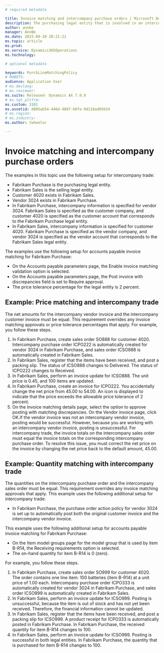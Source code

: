 ```yaml
---
# required metadata

title: Invoice matching and intercompany purchase orders | Microsoft Docs
description: The purchasing legal entity that is involved in an intercompany trade transaction might be set up to use accounts payable invoice matching. In this case, the posting requirements for both intercompany trade and accounts payable invoice matching must be met before intercompany vendor invoices can be posted.
author: annbe
manager: AnnBe
ms.date: 2015-09-10 20:21:21
ms.topic: article
ms.prod: 
ms.service: Dynamics365Operations
ms.technology: 

# optional metadata

keywords: PurchLineMatchingPolicy
# ROBOTS: 
audience: Application User
# ms.devlang: 
# ms.reviewer: 
ms.suite: Released- Dynamics AX 7.0.0
# ms.tgt_pltfrm: 
ms.custom: 3101
ms.assetid: d885ab54-446d-4887-b0fe-9d110ad05634
# ms.region: 
# ms.industry: 
ms.author: twheeloc

---
```


# Invoice matching and intercompany purchase orders

The examples in this topic use the following setup for intercompany trade:
-   Fabrikam Purchase is the purchasing legal entity.
-   Fabrikam Sales is the selling legal entity.
-   Customer 4020 exists in Fabrikam Sales.
-   Vendor 3024 exists in Fabrikam Purchase.
-   In Fabrikam Purchase, intercompany information is specified for vendor 3024. Fabrikam Sales is specified as the customer company, and customer 4020 is specified as the customer account that corresponds to the Fabrikam Purchase legal entity.
-   In Fabrikam Sales, intercompany information is specified for customer 4020. Fabrikam Purchase is specified as the vendor company, and vendor 3024 is specified as the vendor account that corresponds to the Fabrikam Sales legal entity.

The examples use the following setup for accounts payable invoice matching for Fabrikam Purchase:
-   On the Accounts payable parameters page, the Enable invoice matching validation option is selected.
-   On the Accounts payable parameters page, the Post invoice with discrepancies field is set to Require approval.
-   The price tolerance percentage for the legal entity is 2 percent.

## Example: Price matching and intercompany trade
The net amounts for the intercompany vendor invoice and the intercompany customer invoice must be equal. This requirement overrides any invoice matching approvals or price tolerance percentages that apply. For example, you follow these steps.
1.  In Fabrikam Purchase, create sales order SO888 for customer 4020. Intercompany purchase order ICPO222 is automatically created for vendor 3024 in Fabrikam Purchase, and sales order ICSO888 is automatically created in Fabrikam Sales.
2.  In Fabrikam Sales, register that the items have been received, and post a packing slip. The status of ICSO888 changes to Delivered. The status of ICPO222 changes to Received.
3.  In Fabrikam Sales, perform an invoice update for ICSO888. The unit price is 0.45, and 100 items are updated.
4.  In Fabrikam Purchase, create an invoice for ICPO222. You accidentally change the net price from 45.00 to 54.00. An icon is displayed to indicate that the price exceeds the allowable price tolerance of 2 percent.
5.  On the Invoice matching details page, select the option to approve posting with matching discrepancies. On the Vendor invoice page, click OK.If the vendor invoice was not an intercompany vendor invoice, posting would be successful. However, because you are working with an intercompany vendor invoice, posting is unsuccessful. For intercompany trade, the invoice totals on the intercompany sales order must equal the invoice totals on the corresponding intercompany purchase order. To resolve this issue, you must correct the net price on the invoice by changing the net price back to the default amount, 45.00.

## Example: Quantity matching with intercompany trade
The quantities on the intercompany purchase order and the intercompany sales order must be equal. This requirement overrides any invoice matching approvals that apply. This example uses the following additional setup for intercompany trade:
-   In Fabrikam Purchase, the purchase order action policy for vendor 3024 is set up to automatically post both the original customer invoice and the intercompany vendor invoice.

This example uses the following additional setup for accounts payable invoice matching for Fabrikam Purchase:
-   On the Item model groups page for the model group that is used by item B-R14, the Receiving requirements option is selected.
-   The on-hand quantity for item B-R14 is 0 (zero).

For example, you follow these steps.
1.  In Fabrikam Purchase, create sales order SO999 for customer 4020. The order contains one line item: 100 batteries (item B-R14) at a unit price of 1.00 each. Intercompany purchase order ICPO333 is automatically created for vendor 3024 in Fabrikam Purchase, and sales order ICSO999 is automatically created in Fabrikam Sales.
2.  In Fabrikam Sales, perform an invoice update for ICSO999. Posting is unsuccessful, because the item is out of stock and has not yet been received. Therefore, the financial information cannot be updated.
3.  In Fabrikam Sales, register that the items have been received, and post a packing slip for ICSO999. A product receipt for ICPO333 is automatically posted in Fabrikam Purchase. In Fabrikam Purchase, the received quantity for item B-R14 changes to 100.
4.  In Fabrikam Sales, perform an invoice update for ICSO999. Posting is successful in both legal entities. In Fabrikam Purchase, the quantity that is purchased for item B-R14 changes to 100.



